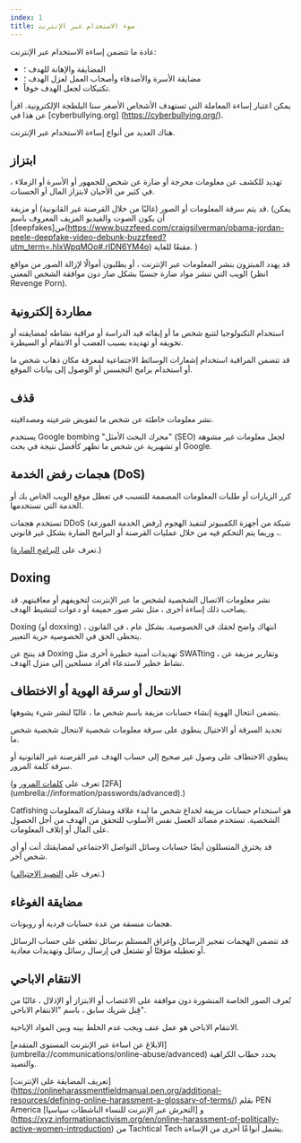 ```yaml
---
index: 1
title: سوء الاستخدام عبر الإنترنت
---
```

عادة ما تتضمن إساءة الاستخدام عبر الإنترنت:

*   المضايقة والإهانة للهدف ؛
*   مضايقة الأسرة والأصدقاء وأصحاب العمل لعزل الهدف ؛
*   تكتيكات لجعل الهدف خوفاً.

يمكن اعتبار إساءة المعاملة التي تستهدف الأشخاص الأصغر سنا البلطجة الإلكترونية. اقرأ عن هذا في [cyberbullying.org] (https://cyberbullying.org/).

هناك العديد من أنواع إساءة الاستخدام عبر الإنترنت.

## ابتزاز

تهديد للكشف عن معلومات محرجة أو ضارة عن شخص للجمهور أو الأسرة أو الزملاء ، في كثير من الأحيان لابتزاز المال أو الحسنات.

قد يتم سرقة المعلومات أو الصور (غالبًا من خلال القرصنة غير القانونية) أو مزيفة. (يمكن أن يكون الصوت والفيديو المزيف المعروف باسم [deepfakes]من(https://www.buzzfeed.com/craigsilverman/obama-jordan-peele-deepfake-video-debunk-buzzfeed?utm_term=.hlxWpqMOo#.rlDN6YM4o) مقنعًا للغاية. )

قد يهدد المبتزون بنشر المعلومات عبر الإنترنت ، أو يطلبون أموالًا لإزالة الصور من مواقع الويب التي تنشر مواد ضارة جنسيًا بشكل ضار دون موافقة الشخص المعني (انظر Revenge Porn).

## مطاردة إلكترونية

استخدام التكنولوجيا لتتبع شخص ما أو إبقائه قيد الدراسة أو مراقبة نشاطه لمضايقته أو تخويفه أو تهديده بسبب الغضب أو الانتقام أو السيطرة.

قد تتضمن المراقبة استخدام إشعارات الوسائط الاجتماعية لمعرفة مكان ذهاب شخص ما أو استخدام برامج التجسس أو الوصول إلى بيانات الموقع.

## قذف

نشر معلومات خاطئة عن شخص ما لتقويض شرعيته ومصداقيته.

يستخدم Google bombing "محرك البحث الأمثل" (SEO) لجعل معلومات غير مشوهة أو تشهيرية عن شخص ما تظهر كأفضل نتيجة في بحث Google.

## هجمات رفض الخدمة (DoS)

كرر الزيارات أو طلبات المعلومات المصممة للتسبب في تعطل موقع الويب الخاص بك أو الخدمة التي تستخدمها.

تستخدم هجمات DDoS (رفض الخدمة الموزعة) شبكة من أجهزة الكمبيوتر لتنفيذ الهجوم ، وربما يتم التحكم فيه من خلال عمليات القرصنة أو البرامج الضارة بشكل غير قانوني.

(تعرف على [البرامج الضارة](umbrella://information/malware/beginner).)

## Doxing

نشر معلومات الاتصال الشخصية لشخص ما عبر الإنترنت لتخويفهم أو معاقبتهم. قد يصاحب ذلك إساءة أخرى ، مثل نشر صور حميمة أو دعوات لتنشيط الهدف.

Doxing (أو doxxing) انتهاك واضح لحقك في الخصوصية. بشكل عام ، في القانون ، يتخطى الحق في الخصوصية حرية التعبير.

قد ينتج عن Doxing تهديدات أمنية خطيرة أخرى مثل SWATting ، وتقارير مزيفة عن نشاط خطير لاستدعاء أفراد مسلحين إلى منزل الهدف.

## الانتحال أو سرقة الهوية أو الاختطاف

يتضمن انتحال الهوية إنشاء حسابات مزيفة باسم شخص ما ، غالبًا لنشر شيء يشوهها.

تحديد السرقة أو الاحتيال ينطوي على سرقة معلومات شخصية لانتحال شخصية شخص ما.

ينطوي الاختطاف على وصول غير صحيح إلى حساب الهدف عبر القرصنة غير القانونية أو سرقة كلمة المرور.

(تعرف على [كلمات المرور](umbrella://information/passwords/beginner) و [2FA] (umbrella://information/passwords/advanced).)

Catfishing هو استخدام حسابات مزيفة لخداع شخص ما لبدء علاقة ومشاركة المعلومات الشخصية. تستخدم مصائد العسل نفس الأسلوب للتحقق من الهدف من أجل الحصول على المال أو إتلاف المعلومات.

قد يخترق المتسللون أيضًا حسابات وسائل التواصل الاجتماعي لمضايقتك أنت أو أي شخص آخر.

(تعرف على [التصيد الاحتيالي](umbrella://communications/phishing).)

## مضايقة الغوغاء

هجمات منسقة من عدة حسابات فردية أو روبوتات.

قد تتضمن الهجمات تفجير الرسائل وإغراق المستلم برسائل تطغى على حساب الرسائل أو تعطيله مؤقتًا أو تشتعل في إرسال رسائل وتهديدات معادية.

## الانتقام الاباحي

تُعرف الصور الخاصة المنشورة دون موافقة على الاغتصاب أو الابتزاز أو الإذلال ، غالبًا من قِبل شريك سابق ، باسم "الانتقام الاباحي".

الانتقام الاباحي هو عمل عنف ويجب عدم الخلط بينه وبين المواد الإباحية.

[الابلاغ عن اساءة عبر الإنترنت المستوى المتقدم] (umbrella://communications/online-abuse/advanced) يحدد خطاب الكراهية والتصيد.

[تعريف المضايقة على الإنترنت] (https://onlineharassmentfieldmanual.pen.org/additional-resources/defining-online-harassment-a-glossary-of-terms/) بقلم PEN America و [التحرش عبر الإنترنت للنساء الناشطات سياسيا] (https://xyz.informationactivism.org/en/online-harassment-of-politically-active-women-introduction) من Tachtical Tech يشمل أنواعًا أخرى من الإساءة.